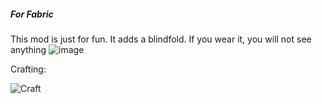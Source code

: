 ##### **For Fabric**

This mod is just for fun.
It adds a blindfold. If you wear it, you will not see anything 
![image](https://i.imgur.com/kaBxN42.png "image")

Crafting:

![Craft](https://i.imgur.com/MeeaFhv.png "Craft")
